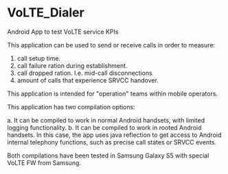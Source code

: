 VoLTE_Dialer
============

Android App to test VoLTE service KPIs

This application can be used to send or receive calls in order to measure:

1. call setup time.
2. call failure ration during establishment.
3. call dropped ration. I.e. mid-call disconnections
4. amount of calls that experience SRVCC handover.

This application is intended for "operation" teams within mobile operators.

This application has two compilation options:

a. It can be compiled to work in normal Android handsets, with limited logging functionality.
b. It can be compiled to work in rooted Android handsets. In this case, the app uses java reflection to get access to
Android internal telephony functions, such as precise call states or SRVCC events.

Both compilations have been tested in Samsung Galaxy S5 with special VoLTE FW from Samsung.

